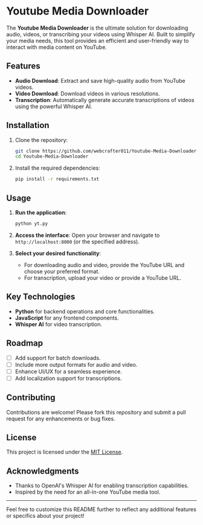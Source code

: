# Youtube Media Downloader

The **Youtube Media Downloader** is the ultimate solution for downloading audio, videos, or transcribing your videos using Whisper AI. Built to simplify your media needs, this tool provides an efficient and user-friendly way to interact with media content on YouTube.

## Features

- **Audio Download**: Extract and save high-quality audio from YouTube videos.
- **Video Download**: Download videos in various resolutions.
- **Transcription**: Automatically generate accurate transcriptions of videos using the powerful Whisper AI.

## Installation

1. Clone the repository:
   ```bash
   git clone https://github.com/webcrafter011/Youtube-Media-Downloader.git
   cd Youtube-Media-Downloader
   ```

2. Install the required dependencies:
   ```bash
   pip install -r requirements.txt
   ```

## Usage

1. **Run the application**:
   ```bash
   python yt.py
   ```

2. **Access the interface**:
   Open your browser and navigate to `http://localhost:8000` (or the specified address).

3. **Select your desired functionality**:
   - For downloading audio and video, provide the YouTube URL and choose your preferred format.
   - For transcription, upload your video or provide a YouTube URL.

## Key Technologies

- **Python** for backend operations and core functionalities.
- **JavaScript** for any frontend components.
- **Whisper AI** for video transcription.

## Roadmap

- [ ] Add support for batch downloads.
- [ ] Include more output formats for audio and video.
- [ ] Enhance UI/UX for a seamless experience.
- [ ] Add localization support for transcriptions.

## Contributing

Contributions are welcome! Please fork this repository and submit a pull request for any enhancements or bug fixes.

## License

This project is licensed under the [MIT License](LICENSE).

## Acknowledgments

- Thanks to OpenAI's Whisper AI for enabling transcription capabilities.
- Inspired by the need for an all-in-one YouTube media tool.

---

Feel free to customize this README further to reflect any additional features or specifics about your project!

